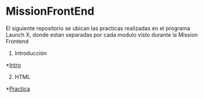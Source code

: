 # MissionFrontEnd

El siguiente repositorio se ubican las practicas realizadas en el programa Launch X, donde estan separadas por cada modulo visto durante la Mission Frontend

1. Introducción

  *[Intro](https://github.com/PabloEscorche/MissionFrontendLaunchX/tree/main/01.-%20INTRO)
  
2. HTML

  *[Practica](https://github.com/PabloEscorche/MissionFrontendLaunchX/tree/main/02-HTML)
   
  
